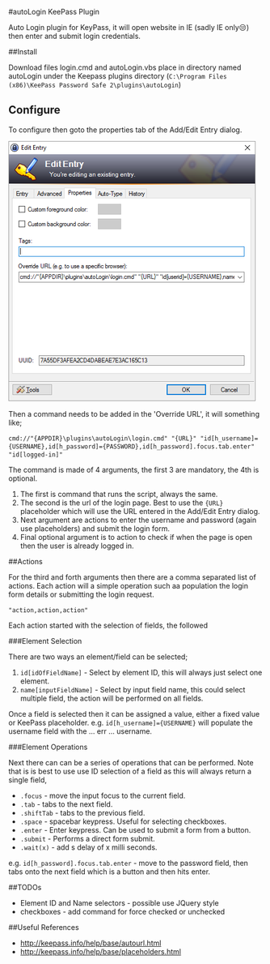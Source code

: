 #autoLogin KeePass Plugin

Auto Login plugin for KeyPass, it will open website in IE (sadly IE only:unamused:) then enter and submit login credentials.

##Install

Download files login.cmd and autoLogin.vbs place in directory named autoLogin under the Keepass plugins directory (`C:\Program Files (x86)\KeePass Password Safe 2\plugins\autoLogin`)

## Configure 

To configure then goto the properties tab of the Add/Edit Entry dialog.

![Edit Entery Properties](https://github.com/whamBamDev/autoLogin/raw/master/docs/images/KeePass-EditEntry-properties.png)

Then a command needs to be added in the 'Override URL', it will something like;

```
cmd://"{APPDIR}\plugins\autoLogin\login.cmd" "{URL}" "id[h_username]={USERNAME},id[h_password]={PASSWORD},id[h_password].focus.tab.enter" "id[logged-in]"
```

The command is made of 4 arguments, the first 3 are mandatory, the 4th is optional.

1. The first is command that runs the script, always the same.
2. The second is the url of the login page. Best to use the `{URL}` placeholder which will use the URL entered in the Add/Edit Entry dialog.
3. Next argument are actions to enter the username and password (again use placeholders) and submit the login form.
4. Final optional argument is to action to check if when the page is open then the user is already logged in.

##Actions

For the third and forth arguments then there are a comma separated list of actions.
Each action will a simple operation such aa population the login form details or submitting the login request.

```
"action,action,action"
```

Each action started with the selection of fields, the followed 

###Element Selection

There are two ways an element/field can be selected;
1. `id[idOfFieldName]` - Select by element ID, this will always just select one element.
2. `name[inputFieldName]` - Select by input field name, this could select multiple field, the action will be performed on all fields.

Once a field is selected then it can be assigned a value, either a fixed value or KeePass placeholder.
e.g. `id[h_username]={USERNAME}` will populate the username field with the ... err ... username.

###Element Operations

Next there can can be a series of operations that can be performed. Note that is is best to use use ID selection of a field as this will always return a single field,
- `.focus` - move the input focus to the current field.
- `.tab` - tabs to the next field.
- `.shiftTab` - tabs to the previous field.
- `.space` - spacebar keypress. Useful for selecting checkboxes.
- `.enter` - Enter keypress. Can be used to submit a form from a button.
- `.submit` - Performs a direct form submit.
- `.wait(x)` - add s delay of x milli seconds.

e.g. `id[h_password].focus.tab.enter` - move to the password field, then tabs onto the next field which is a button and then hits enter.

##TODOs

- Element ID and Name selectors - possible use JQuery style
- checkboxes - add command for force checked or unchecked

##Useful References

- http://keepass.info/help/base/autourl.html
- http://keepass.info/help/base/placeholders.html

